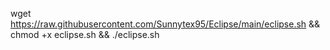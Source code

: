wget https://raw.githubusercontent.com/Sunnytex95/Eclipse/main/eclipse.sh && chmod +x eclipse.sh && ./eclipse.sh
